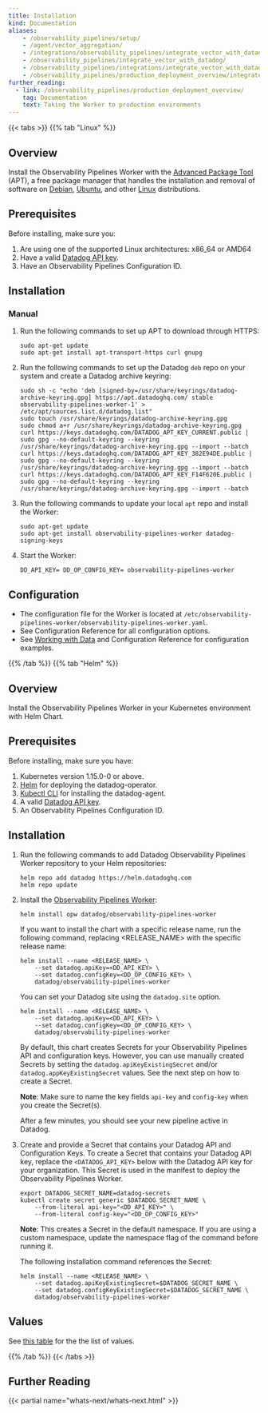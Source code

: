 ```yaml
---
title: Installation
kind: Documentation
aliases:
    - /observability_pipelines/setup/
    - /agent/vector_aggregation/
    - /integrations/observability_pipelines/integrate_vector_with_datadog/
    - /observability_pipelines/integrate_vector_with_datadog/
    - /observability_pipelines/integrations/integrate_vector_with_datadog/
    - /observability_pipelines/production_deployment_overview/integrate_datadog_and_the_observability_pipelines_worker/
further_reading:
  - link: /observability_pipelines/production_deployment_overview/
    tag: Documentation
    text: Taking the Worker to production environments
---
```


{{< tabs >}}
{{% tab "Linux" %}}

## Overview

Install the Observability Pipelines Worker with the [Advanced Package Tool][1] (APT), a free package manager that handles the installation and removal of software on [Debian][2], [Ubuntu][3], and other [Linux][4] distributions.

## Prerequisites

Before installing, make sure you:

1. Are using one of the supported Linux architectures: x86_64 or AMD64
2. Have a valid [Datadog API key][5].
3. Have an Observability Pipelines Configuration ID.

## Installation

<!-- ### Automatic

Datadog provides a script that runs the necessary steps to install the Worker. Use the following command to run the script, replacing `DD_API_KEY` with your Datadog API key:

```
$ DD_API_KEY=<DD_API_KEY> DD_SITE="datadoghq.com" bash -c "$(curl -L https://s3.amazonaws.com/dd-agent/scripts/install_script_observability_pipelines_worker.sh)"
``` -->

### Manual

1. Run the following commands to set up APT to download through HTTPS:

    ```
    sudo apt-get update
    sudo apt-get install apt-transport-https curl gnupg
    ```

2. Run the following commands to set up the Datadog `deb` repo on your system and create a Datadog archive keyring:

    ```
    sudo sh -c "echo 'deb [signed-by=/usr/share/keyrings/datadog-archive-keyring.gpg] https://apt.datadoghq.com/ stable observability-pipelines-worker-1' > /etc/apt/sources.list.d/datadog.list"
    sudo touch /usr/share/keyrings/datadog-archive-keyring.gpg
    sudo chmod a+r /usr/share/keyrings/datadog-archive-keyring.gpg
    curl https://keys.datadoghq.com/DATADOG_APT_KEY_CURRENT.public | sudo gpg --no-default-keyring --keyring /usr/share/keyrings/datadog-archive-keyring.gpg --import --batch
    curl https://keys.datadoghq.com/DATADOG_APT_KEY_382E94DE.public | sudo gpg --no-default-keyring --keyring /usr/share/keyrings/datadog-archive-keyring.gpg --import --batch
    curl https://keys.datadoghq.com/DATADOG_APT_KEY_F14F620E.public | sudo gpg --no-default-keyring --keyring /usr/share/keyrings/datadog-archive-keyring.gpg --import --batch
    ```

3. Run the following commands to update your local `apt` repo and install the Worker:

    ```
    sudo apt-get update
    sudo apt-get install observability-pipelines-worker datadog-signing-keys
    ```

4. Start the Worker:

    ```
    DD_API_KEY= DD_OP_CONFIG_KEY= observability-pipelines-worker 
    ```

<!--

## Commands

| Description                       | Command                                                       |
| --------------------------------- | ------------------------------------------------------------- |
| Start the Worker                  | `sudo service datadog-observability-pipelines-worker start`   |
| Stop the Worker                   | `sudo service datadog-observability-pipelines-worker stop`    |
| Restart the Worker                | `sudo service datadog-observability-pipelines-worker restart` |
| Status of the Worker              | `sudo service datadog-observability-pipelines-worker status`  |
| Status page of the running Worker | `sudo datadog-observability-pipelines-worker status`          |
| Display command usage             | `sudo datadog-observability-pipelines-worker --help`          |
| Uninstall the Worker              | `sudo apt remove datadog-observability-pipelines-worker`      |

-->

## Configuration

- The configuration file for the Worker is located at `/etc/observability-pipelines-worker/observability-pipelines-worker.yaml`.
- See Configuration Reference for all configuration options.
- See [Working with Data][6] and Configuration Reference for configuration examples.

[1]: https://en.wikipedia.org/wiki/APT_%28software%29
[2]: https://debian.org/
[3]: https://ubuntu.com/
[4]: https://linux.org/
[5]: /account_management/api-app-keys/#api-keys
[6]: /observability_pipelines/working_with_data/

{{% /tab %}}
{{% tab "Helm" %}}

## Overview

Install the Observability Pipelines Worker in your Kubernetes environment with Helm Chart.

## Prerequisites

Before installing, make sure you have:

1. Kubernetes version 1.15.0-0 or above.
2. [Helm][1] for deploying the datadog-operator.
3. [Kubectl CLI][2] for installing the datadog-agent.
4. A valid [Datadog API key][3].
5. An Observability Pipelines Configuration ID.

## Installation

1. Run the following commands to add Datadog Observability Pipelines Worker repository to your Helm repositories: 

    ```
    helm repo add datadog https://helm.datadoghq.com
    helm repo update
    ```

2. Install the [Observability Pipelines Worker][4]:

    ```
    helm install opw datadog/observability-pipelines-worker
    ```

    If you want to install the chart with a specific release name, run the following command, replacing <RELEASE_NAME> with the specific release name:

    ```
    helm install --name <RELEASE_NAME> \
        --set datadog.apiKey=<DD_API_KEY> \
        --set datadog.configKey=<DD_OP_CONFIG_KEY> \
        datadog/observability-pipelines-worker
    ```

    You can set your Datadog site using the `datadog.site` option.

    ```
    helm install --name <RELEASE_NAME> \
        --set datadog.apiKey=<DD_API_KEY> \
        --set datadog.configKey=<DD_OP_CONFIG_KEY> \
        datadog/observability-pipelines-worker
    ```

    By default, this chart creates Secrets for your Observability Pipelines API and configuration keys. However, you can use manually created Secrets by setting the `datadog.apiKeyExistingSecret` and/or `datadog.appKeyExistingSecret` values. See the next step on how to create a Secret.

    **Note**: Make sure to name the key fields `api-key` and `config-key` when you create the Secret(s).

    After a few minutes, you should see your new pipeline active in Datadog.

3. Create and provide a Secret that contains your Datadog API and Configuration Keys. To create a Secret that contains your Datadog API key, replace the `<DATADOG_API_KEY>` below with the Datadog API key for your organization. This Secret is used in the manifest to deploy the Observability Pipelines Worker.

    ```
    export DATADOG_SECRET_NAME=datadog-secrets
    kubectl create secret generic $DATADOG_SECRET_NAME \
        --from-literal api-key="<DD_API_KEY>" \
        --from-literal config-key="<DD_OP_CONFIG_KEY>"
    ```

    **Note**: This creates a Secret in the default namespace. If you are using a custom namespace, update the namespace flag of the command before running it.

    The following installation command references the Secret:

    ```
    helm install --name <RELEASE_NAME> \
        --set datadog.apiKeyExistingSecret=$DATADOG_SECRET_NAME \
        --set datadog.configKeyExistingSecret=$DATADOG_SECRET_NAME \
        datadog/observability-pipelines-worker
    ```

## Values

See [this table][5] for the the list of values.

[1]: https://helm.sh/ 
[2]: https://kubernetes.io/docs/tasks/tools/install-kubectl/
[3]: /account_management/api-app-keys/#api-keys
[4]: https://artifacthub.io/packages/helm/datadog/observability-pipelines-worker
[5]: https://github.com/DataDog/helm-charts/tree/main/charts/observability-pipelines-worker#values

{{% /tab %}}
{{< /tabs >}}

## Further Reading

{{< partial name="whats-next/whats-next.html" >}}

